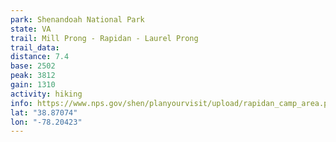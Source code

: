 ```yaml
---
park: Shenandoah National Park
state: VA
trail: Mill Prong - Rapidan - Laurel Prong
trail_data:
distance: 7.4
base: 2502
peak: 3812
gain: 1310
activity: hiking
info: https://www.nps.gov/shen/planyourvisit/upload/rapidan_camp_area.pdf
lat: "38.87074"
lon: "-78.20423"
---
```

